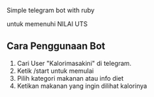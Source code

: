 Simple telegram bot with ruby 

untuk memenuhi NILAI UTS

## Cara Penggunaan Bot
1. Cari User "Kalorimasakini" di telegram.
2. Ketik /start untuk memulai
3. Pilih kategori makanan atau info diet
4. Ketikan makanan yang ingin dilihat kalorinya

